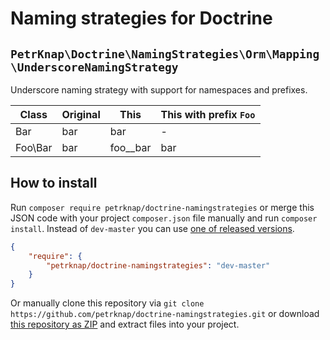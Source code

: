 # Naming strategies for Doctrine


## `PetrKnap\Doctrine\NamingStrategies\Orm\Mapping\UnderscoreNamingStrategy`

Underscore naming strategy with support for namespaces and prefixes.

| Class   | Original | This     | This with prefix `Foo` |
|---------|----------|----------|------------------------|
| Bar     | bar      | bar      | -                      |
| Foo\Bar | bar      | foo__bar | bar                    |


## How to install

Run `composer require petrknap/doctrine-namingstrategies` or merge this JSON code with your project `composer.json` file manually and run `composer install`. Instead of `dev-master` you can use [one of released versions].

```json
{
    "require": {
        "petrknap/doctrine-namingstrategies": "dev-master"
    }
}
```

Or manually clone this repository via `git clone https://github.com/petrknap/doctrine-namingstrategies.git` or download [this repository as ZIP] and extract files into your project.



[one of released versions]:https://github.com/petrknap/doctrine-namingstrategies/releases
[this repository as ZIP]:https://github.com/petrknap/doctrine-namingstrategies/archive/master.zip

